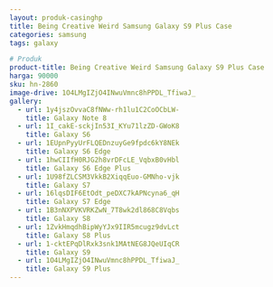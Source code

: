 ```yaml
---
layout: produk-casinghp
title: Being Creative Weird Samsung Galaxy S9 Plus Case
categories: samsung
tags: galaxy

# Produk
product-title: Being Creative Weird Samsung Galaxy S9 Plus Case
harga: 90000
sku: hn-2860
image-drive: 1O4LMgIZjO4INwuVmnc8hPPDL_TfiwaJ_
gallery:
  - url: 1y4jszOvvaC8fNWw-rh1lu1C2CoOCbLW-
    title: Galaxy Note 8
  - url: 1I_cakE-sckjIn53I_KYu71lzZD-GWoK8
    title: Galaxy S6
  - url: 1EUpnPyyUrFLQEDnzuyGe9fpdc6kY8NEk
    title: Galaxy S6 Edge
  - url: 1hwCIIfH0RJG2h8vrDFcLE_VqbxB0vHbl
    title: Galaxy S6 Edge Plus
  - url: 1U98fZLCSM3VkkB2XiqqEuo-GMNho-vjk
    title: Galaxy S7
  - url: 16lqsDIF6EtOdt_peDXC7kAPNcyna6_qH
    title: Galaxy S7 Edge
  - url: 1B3nNXPVKVRKZwN_7T8wk2dl868C8Vqbs
    title: Galaxy S8
  - url: 1ZvkHmqdhBipWyYJx9IIR5mcugz9dvLct
    title: Galaxy S8 Plus
  - url: 1-cktEPqDlRxk3snk1MAtNEG8JQeUIqCR
    title: Galaxy S9
  - url: 1O4LMgIZjO4INwuVmnc8hPPDL_TfiwaJ_
    title: Galaxy S9 Plus
---
```

